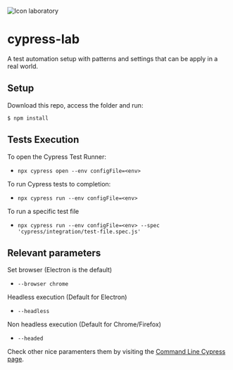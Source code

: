 ![Icon laboratory][lab-icon]

# cypress-lab

A test automation setup with patterns and settings that can be apply in a real world.

## Setup
Download this repo, access the folder and run:

`$ npm install`

## Tests Execution

To open the Cypress Test Runner:
* `npx cypress open --env configFile=<env>`

To run Cypress tests to completion:
* `npx cypress run --env configFile=<env>`

To run a specific test file
* `npx cypress run --env configFile=<env> --spec 'cypress/integration/test-file.spec.js'`

## Relevant parameters

Set browser (Electron is the default)
* `--browser chrome`

Headless execution (Default for Electron)
* `--headless`

Non headless execution (Default for Chrome/Firefox)
* `--headed`

Check other nice paramenters them by visiting the [Command Line Cypress page][1].

<!-- Links list -->
[lab-icon]: https://image.flaticon.com/icons/png/128/1157/1157001.png
[1]: https://docs.cypress.io/guides/guides/command-line#Commands
